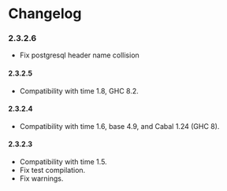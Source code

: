 # Changelog

### 2.3.2.6

* Fix postgresql header name collision

#### 2.3.2.5

* Compatibility with time 1.8, GHC 8.2.

#### 2.3.2.4

* Compatibility with time 1.6, base 4.9, and Cabal 1.24 (GHC 8).

#### 2.3.2.3

* Compatibility with time 1.5.
* Fix test compilation.
* Fix warnings.
